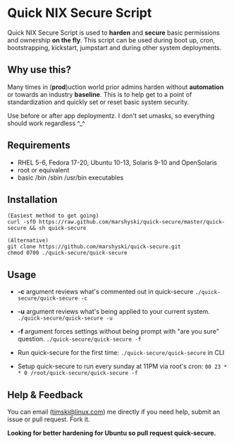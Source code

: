 Quick NIX Secure Script
==============
Quick NIX Secure Script is used to **harden** and **secure** basic permissions and ownership **on the fly**.  This script can be used during boot up, cron, bootstrapping, kickstart, jumpstart and during other system deployments.

Why use this?
--------------
Many times in (**prod**)uction world prior admins harden without **automation** or towards an industry **baseline**. This is to help get to a point of standardization and quickly set or reset basic system security.

Use before or after app deploymentz.  I don't set umasks, so everything should work regardless ^_^

Requirements
------------
  * RHEL 5-6, Fedora 17-20, Ubuntu 10-13, Solaris 9-10 and OpenSolaris
  * root or equivalent
  * basic /bin /sbin /usr/bin executables

Installation
------------
    (Easiest method to get going)
    curl -sfO https://raw.github.com/marshyski/quick-secure/master/quick-secure && sh quick-secure
    
    (Alternative)  
    git clone https://github.com/marshyski/quick-secure.git
    chmod 0700 ./quick-secure/quick-secure

Usage
-----
  * **-c** argument reviews what's commented out in quick-secure
  ``./quick-secure/quick-secure -c``
  * **-u** argument reviews what's being applied to your current system.
  ``./quick-secure/quick-secure -u``
  * **-f** argument forces settings without being prompt with "are you sure"
    question.
  ``./quick-secure/quick-secure -f``

  * Run quick-secure for the first time: ``./quick-secure/quick-secure`` in CLI
  * Setup quick-secure to run every sunday at 11PM via root's cron: ``00 23 * * 0 /root/quick-secure/quick-secure -f``

Help & Feedback
---------------
You can email (timski@linux.com) me directly if you need help, submit an issue or pull request.  Fork it.

**Looking for better hardening for Ubuntu so pull request quick-secure.**
